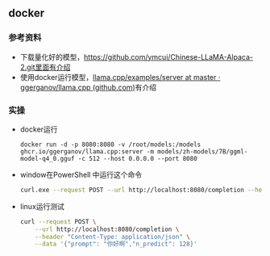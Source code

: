 ## docker

### 参考资料

* 下载量化好的模型，https://github.com/ymcui/Chinese-LLaMA-Alpaca-2.git里面有介绍
* 使用docker运行模型，[llama.cpp/examples/server at master · ggerganov/llama.cpp (github.com)](https://github.com/ggerganov/llama.cpp/tree/master/examples/server)有介绍

### 实操

* docker运行

  ~~~
  docker run -d -p 8080:8080 -v /root/models:/models ghcr.io/ggerganov/llama.cpp:server -m models/zh-models/7B/ggml-model-q4_0.gguf -c 512 --host 0.0.0.0 --port 8080
  ~~~

* window在PowerShell 中运行这个命令

  ~~~sh
  curl.exe --request POST --url http://localhost:8080/completion --header "Content-Type: application/json" --data '{\"prompt\": \"你好啊\",\"n_predict\": 128}'
  ~~~

* linux运行测试

  ~~~sh
  curl --request POST \
      --url http://localhost:8080/completion \
      --header "Content-Type: application/json" \
      --data '{"prompt": "你好啊","n_predict": 128}'
  ~~~